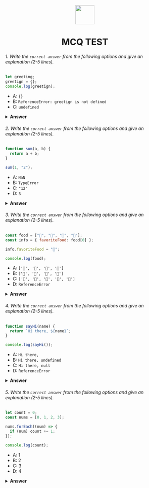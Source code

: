 <div align="center">
  <img height="60" src="https://edurev.gumlet.io/AllImages/original/ApplicationImages/CourseImages/944e5d47-8c55-4a89-91e5-22ab5f2798fc_CI.png">
  <h1>MCQ TEST</h1>
</div>

###### 1. Write the `correct answer` from the following options and give an explanation (2-5 lines).

```javascript
let greeting;
greetign = {};
console.log(greetign);
```

- A: `{}`
- B: `ReferenceError: greetign is not defined`
- C: `undefined`

<details><summary><b>Answer</b></summary>
<p>

#### Answer: A

<i>at first declared an variable name greeting.
then, the value of greetign was set to an empty object.
that is why greetign will be an empty object {}.
it is not related to that variable because of the spelling is different from each other.</i>

</p>
</details>

###### 2. Write the `correct answer` from the following options and give an explanation (2-5 lines).

```javascript
function sum(a, b) {
  return a + b;
}

sum(1, "2");
```

- A: `NaN`
- B: `TypeError`
- C: `"12"`
- D: `3`

<details><summary><b>Answer</b></summary>
<p>

#### Answer: C

<i>The input value of sum is the first one is number and the second one is string.
we know if we try to use addition between number and string.
it will just put that first number on first of an string.
then, it will output an string.
that is why output will be "12"</i>

</p>
</details>

###### 3. Write the `correct answer` from the following options and give an explanation (2-5 lines).

```javascript
const food = ["🍕", "🍫", "🥑", "🍔"];
const info = { favoriteFood: food[0] };

info.favoriteFood = "🍝";

console.log(food);
```

- A: `['🍕', '🍫', '🥑', '🍔']`
- B: `['🍝', '🍫', '🥑', '🍔']`
- C: `['🍝', '🍕', '🍫', '🥑', '🍔']`
- D: `ReferenceError`

<details><summary><b>Answer</b></summary>
<p>

#### Answer: A

<i>food is a variable which is a array. when another variable declared as a object new variable name info value will be the first element of that array.
but then again when the value of that object is changed with another photo the new variable called info value changed with new value. but here when use console log it just output the total food. in this process food element is not changed that is why output will be same as food variable was before.</i>

</p>
</details>

###### 4. Write the `correct answer` from the following options and give an explanation (2-5 lines).

```javascript
function sayHi(name) {
  return `Hi there, ${name}`;
}

console.log(sayHi());
```

- A: `Hi there,`
- B: `Hi there, undefined`
- C: `Hi there, null`
- D: `ReferenceError`

<details><summary><b>Answer</b></summary>
<p>

#### Answer: B

<i>when we declared a function.
there has a parameter called name.
but trying to call the function in console.log but, not providing any parameter value.
that is when the function returning a template string including that parameter.
that is why the output will be undefined.</i>

</p>
</details>

###### 5. Write the `correct answer` from the following options and give an explanation (2-5 lines).

```javascript
let count = 0;
const nums = [0, 1, 2, 3];

nums.forEach((num) => {
  if (num) count += 1;
});

console.log(count);
```

- A: 1
- B: 2
- C: 3
- D: 4

<details><summary><b>Answer</b></summary>
<p>

#### Answer: C

<i>Here count variable is declared by let, because the value will change. nums variable is declared by const, because the value will not change.
Here when using forEach loop.
it is taking all the value one by one from that array called nums, and if the value is truthy the value or count is adding by 1.
when the first value come is 0, but 0 is a falsy. that is why the count value is not changed.
after that serially when the array value come for each loop is 1,2,3 which are truthy.
that is why step by step the count was adding 1 with his previous value 3 time.
that is why the count value is 3.
</i>

</p>
</details>
